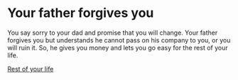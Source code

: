 # Your father forgives you 
You say sorry to your dad and promise that you will change. Your father forgives you but understands he cannot pass on his company to you, or you will ruin it. So, he gives you money and lets you go easy for the rest of your life.

[Rest of your life](../life-from-both-options/ordinary-life.md)
